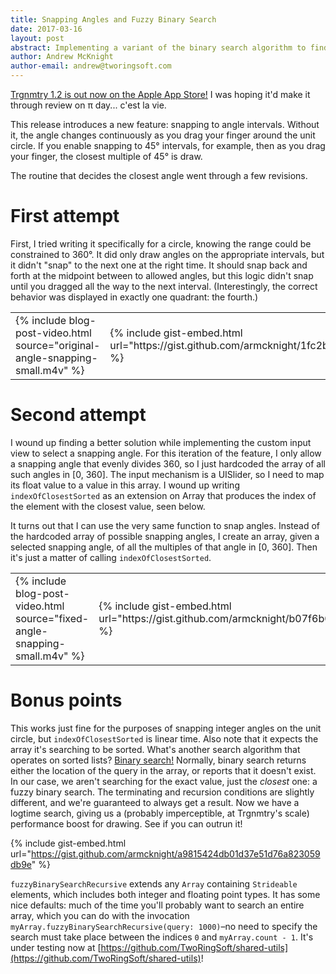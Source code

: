 ```yaml
---
title: Snapping Angles and Fuzzy Binary Search
date: 2017-03-16
layout: post
abstract: Implementing a variant of the binary search algorithm to find nearest interval angles on the unit circle.
author: Andrew McKnight
author-email: andrew@tworingsoft.com
---
```


[Trgnmtry 1.2 is out now on the Apple App Store!](https://itunes.apple.com/us/app/trgnmtry/id1146667288?mt=8) I was hoping it'd make it through review on π day... c'est la vie.

This release introduces a new feature: snapping to angle intervals. Without it, the angle changes continuously as you drag your finger around the unit circle. If you enable snapping to 45° intervals, for example, then as you drag your finger, the closest multiple of 45° is draw. 

The routine that decides the closest angle went through a few revisions.

# First attempt

First, I tried writing it specifically for a circle, knowing the range could be constrained to 360°. It did only draw angles on the appropriate intervals, but it didn't "snap" to the next one at the right time. It should snap back and forth at the midpoint between to allowed angles, but this logic didn't snap until you dragged all the way to the next interval. (Interestingly, the correct behavior was displayed in exactly one quadrant: the fourth.)

<table border="0">
	<tr>
		<td>
			{% include
				blog-post-video.html
				source="original-angle-snapping-small.m4v" %}
		</td>
		<td>
{% include gist-embed.html url="https://gist.github.com/armcknight/1fc2b992607093e8a6cbb698b6ad8003" %}
		</td>
	</tr>
</table>

# Second attempt

I wound up finding a better solution while implementing the custom input view to select a snapping angle. For this iteration of the feature, I only allow a snapping angle that evenly divides 360, so I just hardcoded the array of all such angles in [0, 360]. The input mechanism is a UISlider, so I need to map its float value to a value in this array. I wound up writing `indexOfClosestSorted` as an extension on Array that produces the index of the element with the closest value, seen below.

It turns out that I can use the very same function to snap angles. Instead of the hardcoded array of possible snapping angles, I create an array, given a selected snapping angle, of all the multiples of that angle in [0, 360]. Then it's just a matter of calling `indexOfClosestSorted`.

<table border="0">
	<tr>
		<td>
			{% include
				blog-post-video.html
				source="fixed-angle-snapping-small.m4v" %}
		</td>
		<td>
{% include gist-embed.html url="https://gist.github.com/armcknight/b07f6b01b1e01bb853925fd122a9ffad" %}
		</td>
	</tr>
</table>

# Bonus points

This works just fine for the purposes of snapping integer angles on the unit circle, but `indexOfClosestSorted` is linear time. Also note that it expects the array it's searching to be sorted. What's another search algorithm that operates on sorted lists? [Binary search!](https://github.com/raywenderlich/swift-algorithm-club/tree/master/Binary%20Search) Normally, binary search returns either the location of the query in the array, or reports that it doesn't exist. In our case, we aren't searching for the exact value, just the *closest* one: a fuzzy binary search. The terminating and recursion conditions are slightly different, and we're guaranteed to always get a result. Now we have a logtime search, giving us a (probably imperceptible, at Trgnmtry's scale) performance boost for drawing. See if you can outrun it!

{% include gist-embed.html url="https://gist.github.com/armcknight/a9815424db01d37e51d76a823059db9e" %}

`fuzzyBinarySearchRecursive` extends any `Array` containing `Strideable` elements, which includes both integer and floating point types. It has some nice defaults: much of the time you'll probably want to search an entire array, which you can do with the invocation `myArray.fuzzyBinarySearchRecursive(query: 1000)`–no need to specify the search must take place between the indices `0` and `myArray.count - 1`. It's under testing now at [https://github.com/TwoRingSoft/shared-utils](https://github.com/TwoRingSoft/shared-utils)!